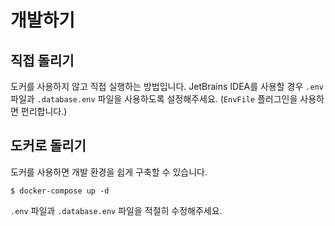 # 개발하기
## 직접 돌리기
도커를 사용하지 않고 직접 실행하는 방법입니다.
JetBrains IDEA를 사용할 경우 `.env` 파일과 `.database.env` 파일을 사용하도록 설정해주세요. (`EnvFile` 플러그인을 사용하면 편리합니다.)

## 도커로 돌리기
도커를 사용하면 개발 환경을 쉽게 구축할 수 있습니다.
```shell
$ docker-compose up -d
```
`.env` 파일과 `.database.env` 파일을 적절히 수정해주세요.